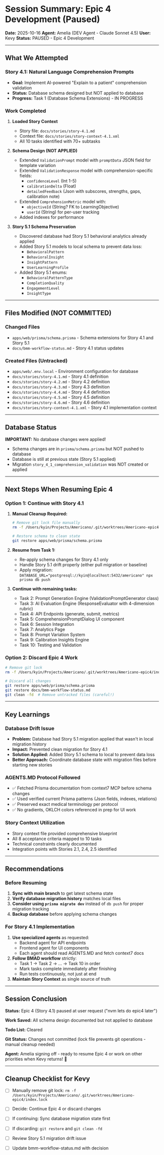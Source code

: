 # Session Summary: Epic 4 Development (Paused)

**Date:** 2025-10-16
**Agent:** Amelia (DEV Agent - Claude Sonnet 4.5)
**User:** Kevy
**Status:** PAUSED - Epic 4 Development

---

## What We Attempted

### Story 4.1: Natural Language Comprehension Prompts
- **Goal:** Implement AI-powered "Explain to a patient" comprehension validation
- **Status:** Database schema designed but NOT applied to database
- **Progress:** Task 1 (Database Schema Extensions) - IN PROGRESS

### Work Completed

1. **Loaded Story Context**
   - Story file: `docs/stories/story-4.1.md`
   - Context file: `docs/stories/story-context-4.1.xml`
   - All 10 tasks identified with 70+ subtasks

2. **Schema Design (NOT APPLIED)**
   - Extended `ValidationPrompt` model with `promptData` JSON field for template variation
   - Extended `ValidationResponse` model with comprehension-specific fields:
     - `confidenceLevel` (Int 1-5)
     - `calibrationDelta` (Float)
     - `detailedFeedback` (Json with subscores, strengths, gaps, calibration note)
   - Extended `ComprehensionMetric` model with:
     - `objectiveId` (String? FK to LearningObjective)
     - `userId` (String) for per-user tracking
   - Added indexes for performance

3. **Story 5.1 Schema Preservation**
   - Discovered database had Story 5.1 behavioral analytics already applied
   - Added Story 5.1 models to local schema to prevent data loss:
     - `BehavioralPattern`
     - `BehavioralInsight`
     - `InsightPattern`
     - `UserLearningProfile`
   - Added Story 5.1 enums:
     - `BehavioralPatternType`
     - `CompletionQuality`
     - `EngagementLevel`
     - `InsightType`

---

## Files Modified (NOT COMMITTED)

### Changed Files
- `apps/web/prisma/schema.prisma` - Schema extensions for Story 4.1 and Story 5.1
- `docs/bmm-workflow-status.md` - Story 4.1 status updates

### Created Files (Untracked)
- `apps/web/.env.local` - Environment configuration for database
- `docs/stories/story-4.1.md` - Story 4.1 definition
- `docs/stories/story-4.2.md` - Story 4.2 definition
- `docs/stories/story-4.3.md` - Story 4.3 definition
- `docs/stories/story-4.4.md` - Story 4.4 definition
- `docs/stories/story-4.5.md` - Story 4.5 definition
- `docs/stories/story-4.6.md` - Story 4.6 definition
- `docs/stories/story-context-4.1.xml` - Story 4.1 implementation context

---

## Database Status

**IMPORTANT:** No database changes were applied!

- Schema changes are in `prisma/schema.prisma` but NOT pushed to database
- Database is still at previous state (Story 5.1 applied)
- Migration `story_4_1_comprehension_validation` was NOT created or applied

---

## Next Steps When Resuming Epic 4

### Option 1: Continue with Story 4.1
1. **Manual Cleanup Required:**
   ```bash
   # Remove git lock file manually
   rm -f /Users/kyin/Projects/Americano/.git/worktrees/Americano-epic4/index.lock

   # Restore schema to clean state
   git restore apps/web/prisma/schema.prisma
   ```

2. **Resume from Task 1:**
   - Re-apply schema changes for Story 4.1 only
   - Handle Story 5.1 drift properly (either pull migration or baseline)
   - Apply migration: `DATABASE_URL="postgresql://kyin@localhost:5432/americano" npx prisma db push`

3. **Continue with remaining tasks:**
   - Task 2: Prompt Generation Engine (ValidationPromptGenerator class)
   - Task 3: AI Evaluation Engine (ResponseEvaluator with 4-dimension rubric)
   - Task 4: API Endpoints (generate, submit, metrics)
   - Task 5: ComprehensionPromptDialog UI component
   - Task 6: Session Integration
   - Task 7: Analytics Page
   - Task 8: Prompt Variation System
   - Task 9: Calibration Insights Engine
   - Task 10: Testing and Validation

### Option 2: Discard Epic 4 Work
```bash
# Remove git lock
rm -f /Users/kyin/Projects/Americano/.git/worktrees/Americano-epic4/index.lock

# Discard all changes
git restore apps/web/prisma/schema.prisma
git restore docs/bmm-workflow-status.md
git clean -fd  # Remove untracked files (careful!)
```

---

## Key Learnings

### Database Drift Issue
- **Problem:** Database had Story 5.1 migration applied that wasn't in local migration history
- **Impact:** Prevented clean migration for Story 4.1
- **Solution Applied:** Added Story 5.1 schema to local to prevent data loss
- **Better Approach:** Coordinate database state with migration files before starting new stories

### AGENTS.MD Protocol Followed
- ✅ Fetched Prisma documentation from context7 MCP before schema changes
- ✅ Used verified current Prisma patterns (Json fields, indexes, relations)
- ✅ Preserved exact medical terminology per protocol
- ✅ No gradients, OKLCH colors referenced in prep for UI work

### Story Context Utilization
- Story context file provided comprehensive blueprint
- All 8 acceptance criteria mapped to 10 tasks
- Technical constraints clearly documented
- Integration points with Stories 2.1, 2.4, 2.5 identified

---

## Recommendations

### Before Resuming
1. **Sync with main branch** to get latest schema state
2. **Verify database migration history** matches local files
3. **Consider using `prisma migrate dev`** instead of `db push` for proper migration tracking
4. **Backup database** before applying schema changes

### For Story 4.1 Implementation
1. **Use specialized agents** as requested:
   - Backend agent for API endpoints
   - Frontend agent for UI components
   - Each agent should read AGENTS.MD and fetch context7 docs
2. **Follow BMAD workflow** strictly:
   - Task 1 → Task 2 → ... → Task 10 in order
   - Mark tasks complete immediately after finishing
   - Run tests continuously, not just at end
3. **Maintain Story Context** as single source of truth

---

## Session Conclusion

**Status:** Epic 4 (Story 4.1) paused at user request ("nvm lets do epic4 later")

**Work Saved:** All schema design documented but not applied to database

**Todo List:** Cleared

**Git Status:** Changes not committed (lock file prevents git operations - manual cleanup needed)

**Agent:** Amelia signing off - ready to resume Epic 4 or work on other priorities when Kevy returns! 👋

---

## Cleanup Checklist for Kevy

- [ ] Manually remove git lock: `rm -f /Users/kyin/Projects/Americano/.git/worktrees/Americano-epic4/index.lock`
- [ ] Decide: Continue Epic 4 or discard changes
- [ ] If continuing: Sync database migration state first
- [ ] If discarding: `git restore` and `git clean -fd`
- [ ] Review Story 5.1 migration drift issue
- [ ] Update bmm-workflow-status.md with decision

